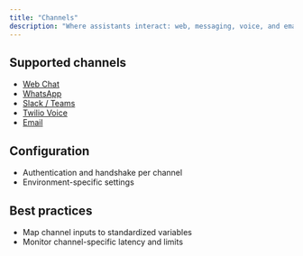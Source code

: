 ```yaml
---
title: "Channels"
description: "Where assistants interact: web, messaging, voice, and email."
---
```


## Supported channels

- [Web Chat](/channels/webchat)
- [WhatsApp](/channels/whatsapp)
- [Slack / Teams](/channels/slack-teams)
- [Twilio Voice](/channels/twilio)
- [Email](/channels/email)

## Configuration

- Authentication and handshake per channel
- Environment-specific settings

## Best practices

- Map channel inputs to standardized variables
- Monitor channel-specific latency and limits
